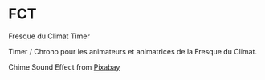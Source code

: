 # FCT
Fresque du Climat Timer

Timer / Chrono pour les animateurs et animatrices de la Fresque du Climat.

Chime Sound Effect from <a href="https://pixabay.com/?utm_source=link-attribution&utm_medium=referral&utm_campaign=music&utm_content=46486">Pixabay</a>